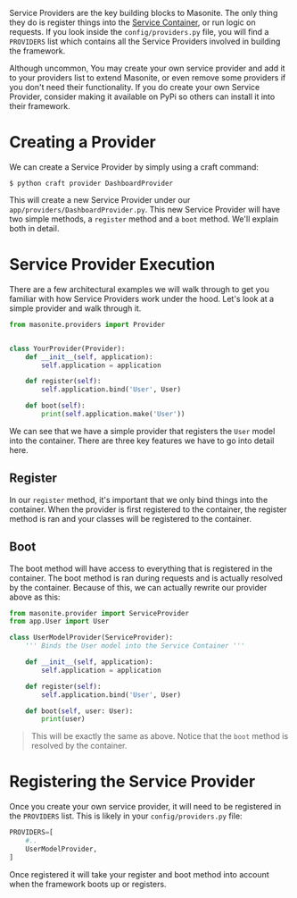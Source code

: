 Service Providers are the key building blocks to Masonite. The only thing they do is register things into the [Service Container](service-container.md), or run logic on requests. If you look inside the `config/providers.py` file, you will find a `PROVIDERS` list which contains all the Service Providers involved in building the framework.

Although uncommon, You may create your own service provider and add it to your providers list to extend Masonite, or even remove some providers if you don't need their functionality. If you do create your own Service Provider, consider making it available on PyPi so others can install it into their framework.

# Creating a Provider

We can create a Service Provider by simply using a craft command:

```text
$ python craft provider DashboardProvider
```

This will create a new Service Provider under our `app/providers/DashboardProvider.py`. This new Service Provider will have two simple methods, a `register` method and a `boot` method. We'll explain both in detail.

# Service Provider Execution

There are a few architectural examples we will walk through to get you familiar with how Service Providers work under the hood. Let's look at a simple provider and walk through it.

```python
from masonite.providers import Provider


class YourProvider(Provider):
    def __init__(self, application):
        self.application = application

    def register(self):
        self.application.bind('User', User)

    def boot(self):
        print(self.application.make('User'))
```

We can see that we have a simple provider that registers the `User` model into the container. There are three key features we have to go into detail here.


## Register

In our `register` method, it's important that we only bind things into the container. When the provider is first registered to the container, the register method is ran and your classes will be registered to the container.

## Boot

The boot method will have access to everything that is registered in the container. The boot method is ran during requests and is actually resolved by the container. Because of this, we can actually rewrite our provider above as this:

```python
from masonite.provider import ServiceProvider
from app.User import User

class UserModelProvider(ServiceProvider):
    ''' Binds the User model into the Service Container '''

    def __init__(self, application):
        self.application = application

    def register(self):
        self.application.bind('User', User)

    def boot(self, user: User):
        print(user)
```

> This will be exactly the same as above. Notice that the `boot` method is resolved by the container.

# Registering the Service Provider

Once you create your own service provider, it will need to be registered in the `PROVIDERS` list. This is likely in your `config/providers.py` file:

```python
PROVIDERS=[
    #..
    UserModelProvider,
]
```

Once registered it will take your register and boot method into account when the framework boots up or registers.

